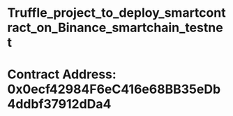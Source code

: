 # Truffle_project_to_deploy_smartcontract_on_Binance_smartchain_testnet

# Contract Address: 0x0ecf42984F6eC416e68BB35eDb4ddbf37912dDa4
